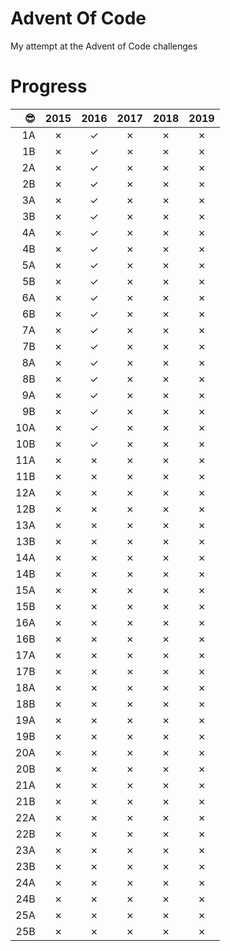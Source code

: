 # Advent Of Code
My attempt at the Advent of Code challenges

# Progress

|😎   |2015 |2016 |2017 |2018 |2019 |
|---:|:---:|:---:|:---:|:---:|:---:|
|1A  |✗    |✓    |✗    |✗    |✗    |
|1B  |✗    |✓    |✗    |✗    |✗    |
|2A  |✗    |✓    |✗    |✗    |✗    |
|2B  |✗    |✓    |✗    |✗    |✗    |
|3A  |✗    |✓    |✗    |✗    |✗    |
|3B  |✗    |✓    |✗    |✗    |✗    |
|4A  |✗    |✓    |✗    |✗    |✗    |
|4B  |✗    |✓    |✗    |✗    |✗    |
|5A  |✗    |✓    |✗    |✗    |✗    |
|5B  |✗    |✓    |✗    |✗    |✗    |
|6A  |✗    |✓    |✗    |✗    |✗    |
|6B  |✗    |✓    |✗    |✗    |✗    |
|7A  |✗    |✓    |✗    |✗    |✗    |
|7B  |✗    |✓    |✗    |✗    |✗    |
|8A  |✗    |✓    |✗    |✗    |✗    |
|8B  |✗    |✓    |✗    |✗    |✗    |
|9A  |✗    |✓    |✗    |✗    |✗    |
|9B  |✗    |✓    |✗    |✗    |✗    |
|10A  |✗    |✓    |✗    |✗    |✗    |
|10B  |✗    |✓    |✗    |✗    |✗    |
|11A  |✗    |✗    |✗    |✗    |✗    |
|11B  |✗    |✗    |✗    |✗    |✗    |
|12A  |✗    |✗    |✗    |✗    |✗    |
|12B  |✗    |✗    |✗    |✗    |✗    |
|13A  |✗    |✗    |✗    |✗    |✗    |
|13B  |✗    |✗    |✗    |✗    |✗    |
|14A  |✗    |✗    |✗    |✗    |✗    |
|14B  |✗    |✗    |✗    |✗    |✗    |
|15A  |✗    |✗    |✗    |✗    |✗    |
|15B  |✗    |✗    |✗    |✗    |✗    |
|16A  |✗    |✗    |✗    |✗    |✗    |
|16B  |✗    |✗    |✗    |✗    |✗    |
|17A  |✗    |✗    |✗    |✗    |✗    |
|17B  |✗    |✗    |✗    |✗    |✗    |
|18A  |✗    |✗    |✗    |✗    |✗    |
|18B  |✗    |✗    |✗    |✗    |✗    |
|19A  |✗    |✗    |✗    |✗    |✗    |
|19B  |✗    |✗    |✗    |✗    |✗    |
|20A  |✗    |✗    |✗    |✗    |✗    |
|20B  |✗    |✗    |✗    |✗    |✗    |
|21A  |✗    |✗    |✗    |✗    |✗    |
|21B  |✗    |✗    |✗    |✗    |✗    |
|22A  |✗    |✗    |✗    |✗    |✗    |
|22B  |✗    |✗    |✗    |✗    |✗    |
|23A  |✗    |✗    |✗    |✗    |✗    |
|23B  |✗    |✗    |✗    |✗    |✗    |
|24A  |✗    |✗    |✗    |✗    |✗    |
|24B  |✗    |✗    |✗    |✗    |✗    |
|25A  |✗    |✗    |✗    |✗    |✗    |
|25B  |✗    |✗    |✗    |✗    |✗    |

